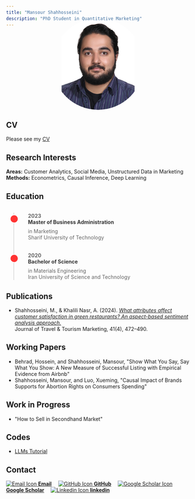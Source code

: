 ```yaml
---
title: "Mansour Shahhosseini"
description: "PhD Student in Quantitative Marketing"
---
```


<script>
document.addEventListener("DOMContentLoaded", function() {
    let footer = document.querySelector("footer");
    if (footer) {
        footer.remove();
    }
});
</script>

<style>
/* Remove the horizontal rule above the image */
hr {
  display: none; /* Hides all <hr> elements */
}

/* OR: Target only the first <hr> if others are needed */
header + hr {
  display: none;
}
</style>

<style>
/* Center the text */
.text-container {
  text-align: center;
  margin-bottom: 10px; /* Adjust space */
}
/* Profile image with larger size */
.my-profile-pic {
  display: block;
  margin: -40px auto 0 auto; /* Pulls the image up into the line */
  border-radius: 50%; /* Ensure circular shape */
  width: 250px; /* Adjust to fit */
  height: 250px;
  object-fit: contain;
  background-color: transparent; /* Ensure it blends with the background */
}
/* Black line - position controlled to prevent extra space */
.black-line {
  border: none;
  border-top: 2px solid black; /* Make the line bolder if needed */
  margin: 5px auto; /* Fine-tuned margin */
  width: 80%; /* Adjust width to fit layout */
}
</style>
<!-- Name and Title -->
<div class="text-container">
</div>
<!-- Profile Picture (Ensure it's transparent for a clean effect) -->
<img src="assets/profile.jpg" alt="Profile Photo" class="my-profile-pic" />

## CV
Please see my [CV](assets/MansourShahhosseini_CV.pdf)

## Research Interests
**Areas:** Customer Analytics, Social Media, Unstructured Data in Marketing   
**Methods:** Econometrics, Causal Inference, Deep Learning

## <a name="education"></a>Education
<!-- Inline CSS for a simple vertical timeline -->
<style>
.timeline {
  position: relative;
  margin: 2rem 0;
  padding: 0;
  list-style: none;
}
.timeline::before {
  content: '';
  position: absolute;
  left: 20px;
  top: 0;
  bottom: 0;
  width: 2px;
  background: #ddd;
}
.timeline-item {
  position: relative;
  margin: 2rem 0;
  padding-left: 60px;
}
.timeline-item::before {
  content: '';
  position: absolute;
  left: 10px;
  top: 5px;
  width: 20px;
  height: 20px;
  border-radius: 50%;
  background: #ff3333; /* Pink circle */
  border: 2px solid #fff;
}
.timeline-year {
  font-weight: bold;
  color: #666;
}
.timeline-content h4 {
  margin: 0;
  font-weight: bold;
  color: #333;
}
.timeline-content p {
  margin: 0.5rem 0 0;
  color: #666;
}

.timeline li {
  list-style: none !important;
  list-style-type: none !important;
}
</style>

<ul class="timeline">
  <li class="timeline-item">
    <span class="timeline-year">2023</span>
    <div class="timeline-content">
      <h4>Master of Business Administration</h4>
      <p>in Marketing<br>Sharif University of Technology</p>
    </div>
  </li>
  <li class="timeline-item">
    <span class="timeline-year">2020</span>
    <div class="timeline-content">
      <h4>Bachelor of Science</h4>
      <p>in Materials Engineering<br>Iran University of Science and Technology</p>
    </div>
  </li>
</ul>

## <a name="publications"></a>Publications
- Shahhosseini, M., & Khalili Nasr, A. (2024). [*What attributes affect customer satisfaction in green restaurants? An aspect-based sentiment analysis approach.*](assets/WAACSGR.pdf)  
  Journal of Travel & Tourism Marketing, 41(4), 472–490.  
  
## <a name="working-papers"></a>Working Papers
- Behrad, Hossein, and Shahhosseini, Mansour, "Show What You Say, Say What You Show: A New Measure of Successful Listing with Empirical Evidence from Airbnb"
- Shahhosseini, Mansour, and Luo, Xueming, "Causal Impact of Brands Supports for Abortion Rights on Consumers Spending"

## <a name="working-in_progress"></a>Work in Progress
- "How to Sell in Secondhand Market"
  
## <a name="codes"></a>Codes
- [LLMs Tutorial](https://github.com/MansourShahhosseini/LLM-Tutorial)

## <a name="contact"></a>Contact
<!-- Example: inline links with icons and spacing -->
[<img src="https://img.icons8.com/ios-filled/20/000000/new-post.png" alt="Email Icon"> **Email**](mailto:mansour.shahhosseini@temple.edu)&emsp;
[<img src="https://img.icons8.com/ios-glyphs/20/000000/github.png" alt="GitHub Icon"> **GitHub**](https://github.com/MansourShahhosseini)&emsp;
[<img src="https://upload.wikimedia.org/wikipedia/commons/thumb/c/c7/Google_Scholar_logo.svg/768px-Google_Scholar_logo.svg.png" width="20" height="20" alt="Google Scholar Icon"> **Google Scholar**](https://scholar.google.com/citations?user=8iK7T7EAAAAJ&hl=en)&emsp;
[<img src="https://pbs.twimg.com/profile_images/1478307374506995713/6RA1Ax4__400x400.jpg" width="20" height="20" alt="Linkedin Icon"> **linkedin**](https://www.linkedin.com/in/mansourshahhosseini/)

